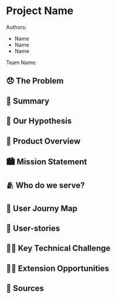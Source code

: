 <!-- Replace with your project name and delete me -->

# Project Name

Authors:

<!-- Replace Name with your names -->

- Name
- Name
- Name

Team Name:

## 😞 The Problem

<!-- content goes below -->

<!-- content goes above -->

## 📝 Summary

<!-- content goes below -->

<!-- content goes above -->

## 🤔 Our Hypothesis

<!-- content goes below -->

<!-- content goes above -->

## 📱 Product Overview

<!-- content goes below -->

<!-- content goes above -->

## 🏙️ Mission Statement

<!-- content goes below -->

<!-- content goes above -->

## 🫂 Who do we serve?

<!-- content goes below -->

<!-- content goes above -->

## 🧳 User Journy Map

<!-- content goes below -->

<!-- content goes above -->

## 👥 User-stories

<!-- content goes below -->

<!-- content goes above -->

## 🧗‍♂️ Key Technical Challenge

<!-- content goes below -->

<!-- content goes above -->

## 🏋🏽 Extension Opportunities

<!-- content goes below -->

<!-- content goes above -->

## 📒 Sources

<!-- content goes below -->

<!-- content goes above -->
